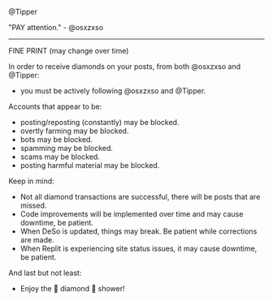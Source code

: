 @Tipper

"PAY attention." - @osxzxso

-----

FINE PRINT (may change over time)

In order to receive diamonds on your posts, from both @osxzxso and @Tipper:
- you must be actively following @osxzxso and @Tipper.

Accounts that appear to be:
- posting/reposting (constantly) may be blocked.
- overtly farming may be blocked.
- bots may be blocked.
- spamming may be blocked.
- scams may be blocked.
- posting harmful material may be blocked.

Keep in mind:
- Not all diamond transactions are successful, there will be posts that are missed.
- Code improvements will be implemented over time and may cause downtime, be patient.
- When DeSo is updated, things may break. Be patient while corrections are made.
- When Replit is experiencing site status issues, it may cause downtime, be patient.

And last but not least:
- Enjoy the 💎 diamond 💎 shower!
